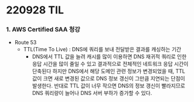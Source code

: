 # 220928 TIL
### 1. AWS Certified SAA 청강
* Route 53
    * TTL(Time To Live) : DNS에 쿼리를 보내 전달받은 결과를 캐싱하는 기간
        * DNS에서 TTL 값을 늘려 캐시를 많이 이용하면 DNS 재귀적 쿼리로 인한 응답 시간을 많이 줄일 수 있고 결과적으로 전체적인 네트워크 응답 시간이 단축된다 하지만 DNS에서 해당 도메인 관련 정보가 변경되었을 때, TTL 값이 크면 새로 변경된 값으로 DNS 정보 갱신이 그만큼 지연되는 단점이 발생한다. 반대로 TTL 값이 너무 작으면 DNS의 정보 갱신이 빨라지므로 DNS 쿼리량이 늘어나 DNS 서버 부하가 증가할 수 있다.